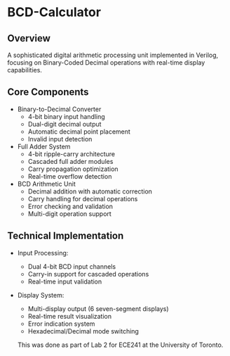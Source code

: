 # BCD-Calculator

## Overview
A sophisticated digital arithmetic processing unit implemented in Verilog, focusing on Binary-Coded Decimal operations with real-time display capabilities.

## Core Components
- Binary-to-Decimal Converter
  - 4-bit binary input handling
  - Dual-digit decimal output
  - Automatic decimal point placement
  - Invalid input detection
- Full Adder System
  - 4-bit ripple-carry architecture
  - Cascaded full adder modules
  - Carry propagation optimization
  - Real-time overflow detection
- BCD Arithmetic Unit
  - Decimal addition with automatic correction
  - Carry handling for decimal operations
  - Error checking and validation
  - Multi-digit operation support

## Technical Implementation
- Input Processing:
  - Dual 4-bit BCD input channels
  - Carry-in support for cascaded operations
  - Real-time input validation
- Display System:
  - Multi-display output (6 seven-segment displays)
  - Real-time result visualization
  - Error indication system
  - Hexadecimal/Decimal mode switching
 
  This was done as part of Lab 2 for ECE241 at the University of Toronto.
